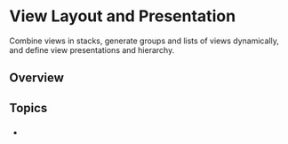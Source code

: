 # View Layout and Presentation

Combine views in stacks, generate groups and lists of views dynamically, and define view presentations and hierarchy.

## Overview



## Topics

### 

- 
